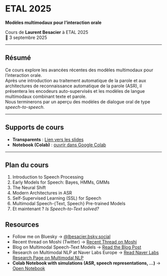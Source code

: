 # ETAL 2025  
**Modèles multimodaux pour l’interaction orale**  

Cours de **Laurent Besacier** à ETAL 2025  
📅 3 septembre 2025  

---

## Résumé  
Ce cours explore les avancées récentes des modèles multimodaux pour l’interaction orale.  
Après une introduction au traitement automatique de la parole et aux architectures de reconnaissance automatique de la parole (ASR), il présentera les encodeurs auto-supervisés et les modèles de langue multimodaux combinant texte et parole.  
Nous terminerons par un aperçu des modèles de dialogue oral de type *speech-to-speech*.  

---

## Supports de cours  
- **Transparents** : [Lien vers les slides]([link-to-the-slides](https://github.com/besacier/ETAL2025/blob/main/ETAL2025.pdf))  
- **Notebook (Colab)** : [ouvrir dans Google Colab](https://colab.research.google.com/drive/13-qJfsHvVZNQ6SSBR3ULZw0HOqe05OwO?usp=sharing)  

---

## Plan du cours  
1. Introduction to Speech Processing  
2. Early Models for Speech: Bayes, HMMs, GMMs  
3. The Neural Shift  
4. Modern Architectures in ASR  
5. Self-Supervised Learning (SSL) for Speech  
6. Multimodal Speech-{Text, Speech} Pre-trained Models  
7. Et maintenant ? *Is Speech-to-Text solved?*  

## Resources  
- Follow me on Bluesky → [@lbesacier.bsky.social](https://bsky.app/profile/lbesacier.bsky.social)  
- Recent thread on Moshi (Twitter) → [Recent Thread on Moshi](https://x.com/laurent_besacie/status/1837169363587351037)  
- Blog on Multimodal Speech-Text Models → [Read the Blog Post](https://europe.naverlabs.com/blog/on-multimodal-speech-text-pre-trained-models/)  
- Research on Multimodal NLP at Naver Labs Europe → [Read Naver Labs Research Page on Multimodal NLP](https://europe.naverlabs.com/research/multimodal-nlp-for-hri/)  
- **Colab Notebook with simulations (ASR, speech representations, …)** → [Open Notebook](https://colab.research.google.com/drive/13-qJfsHvVZNQ6SSBR3ULZw0HOqe05OwO?usp=sharing)  


